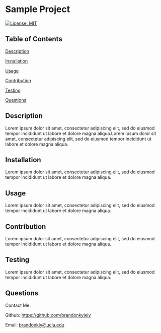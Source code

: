# Sample Project

  [![License: MIT](https://img.shields.io/badge/License-MIT-yellow.svg)](https://opensource.org/licenses/MIT)

  ## Table of Contents

  [Description](#description)

  [Installation](#installation)

  [Usage](#usage)

  [Contribution](#contribution)

  [Testing](#testing)

  [Questions](#questions)

  ## Description

  Lorem ipsum dolor sit amet, consectetur adipiscing elit, sed do eiusmod tempor incididunt ut labore et dolore magna aliqua.Lorem ipsum dolor sit amet, consectetur adipiscing elit, sed do eiusmod tempor incididunt ut labore et dolore magna aliqua.

  ## Installation

  Lorem ipsum dolor sit amet, consectetur adipiscing elit, sed do eiusmod tempor incididunt ut labore et dolore magna aliqua.

  ## Usage

  Lorem ipsum dolor sit amet, consectetur adipiscing elit, sed do eiusmod tempor incididunt ut labore et dolore magna aliqua.

  ## Contribution

  Lorem ipsum dolor sit amet, consectetur adipiscing elit, sed do eiusmod tempor incididunt ut labore et dolore magna aliqua.

  ## Testing

  Lorem ipsum dolor sit amet, consectetur adipiscing elit, sed do eiusmod tempor incididunt ut labore et dolore magna aliqua.

  ## Questions

  Contact Me:

  Github: https://github.com/brandonkylely
  
  Email: brandonkly@ucla.edu 

  